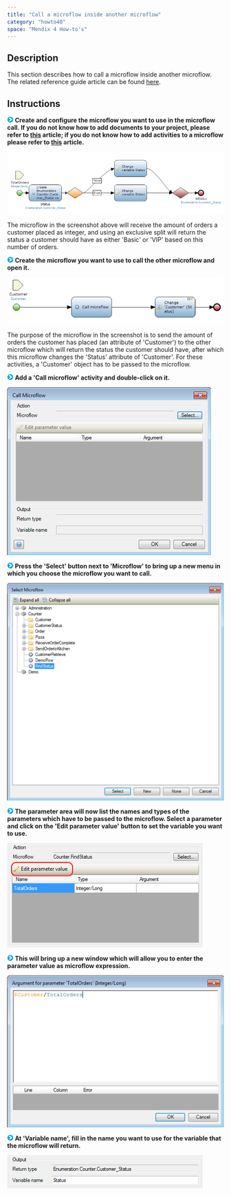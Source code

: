```yaml
---
title: "Call a microflow inside another microflow"
category: "howto40"
space: "Mendix 4 How-to's"
---
```

## Description

This section describes how to call a microflow inside another microflow. The related reference guide article can be found [here](https://world.mendix.com/display/NRG/Microflow+Call).

## Instructions

![](attachments/819203/917932.png) **Create and configure the microflow you want to use in the microflow call. If you do not know how to add documents to your project, please refer to [this](https://world.mendix.com/display/howto25/Add+documents+to+a+module) article; if you do not know how to add activities to a microflow please refer to [this](https://world.mendix.com/display/howto25/Add+an+activity+to+a+microflow) article.**

![](attachments/2621593/2752906.png)

The microflow in the screenshot above will receive the amount of orders a customer placed as integer, and using an exclusive split will return the status a customer should have as either 'Basic' or 'VIP' based on this number of orders.

![](attachments/819203/917932.png) **Create the microflow you want to use to call the other microflow and open it.**

![](attachments/2621593/2752905.png)

The purpose of the microflow in the screenshot is to send the amount of orders the customer has placed (an attribute of 'Customer') to the other microflow which will return the status the customer should have, after which this microflow changes the 'Status' attribute of 'Customer'. For these activities, a 'Customer' object has to be passed to the microflow.

![](attachments/819203/917932.png) **Add a 'Call microflow' activity and double-click on it.**

![](attachments/2621593/2752908.png)

![](attachments/819203/917932.png) **Press the 'Select' button next to 'Microflow' to bring up a new menu in which you choose the microflow you want to call.**

![](attachments/2621593/2752903.png)

![](attachments/819203/917932.png) **The parameter area will now list the names and types of the parameters which have to be passed to the microflow. Select a parameter and click on the 'Edit parameter value' button to set the variable you want to use.**

![](attachments/2621593/2752904.png)

![](attachments/819203/917932.png) **This will bring up a new window which will allow you to enter the parameter value as microflow expression.**

![](attachments/2621593/2752907.png)

![](attachments/819203/917932.png) **At 'Variable name', fill in the name you want to use for the variable that the microflow will return.**

![](attachments/2621593/2752910.png)

